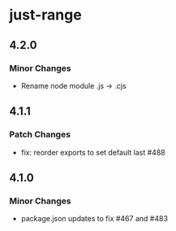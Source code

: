 # just-range

## 4.2.0

### Minor Changes

- Rename node module .js -> .cjs

## 4.1.1

### Patch Changes

- fix: reorder exports to set default last #488

## 4.1.0

### Minor Changes

- package.json updates to fix #467 and #483
